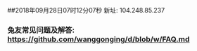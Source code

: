 ##2018年09月28日07时12分07秒 新址: 104.248.85.237
### 兔友常见问题及解答: https://github.com/wanggonging/d/blob/w/FAQ.md
